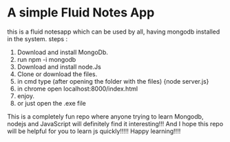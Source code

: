 # A simple Fluid Notes App

this is a fluid notesapp which can be used by all, having mongodb installed in the system.
steps : 
1. Download and install MongoDb.
2. run npm -i mongodb
3. Download and install node.Js 
4. Clone or download the files.
5. in cmd type (after opening the folder with the files) {node server.js}
6. in chrome open localhost:8000/index.html
7. enjoy.
8. or just open the .exe file

This is a completely fun repo where anyone trying to learn Mongodb, nodejs and JavaScript will definitely find it interesting!!!
And I hope this repo will be helpful for you to learn js quickly!!!!! 
Happy learning!!!!
